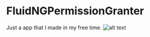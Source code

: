 # FluidNGPermissionGranter
Just a app that I made in my free time.
![alt text](https://i.imgur.com/YxPPyXA.png)
